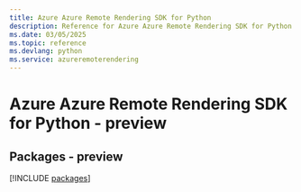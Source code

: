 ```yaml
---
title: Azure Azure Remote Rendering SDK for Python
description: Reference for Azure Azure Remote Rendering SDK for Python
ms.date: 03/05/2025
ms.topic: reference
ms.devlang: python
ms.service: azureremoterendering
---
```

# Azure Azure Remote Rendering SDK for Python - preview
## Packages - preview
[!INCLUDE [packages](azure-remote-rendering-index.md)]
